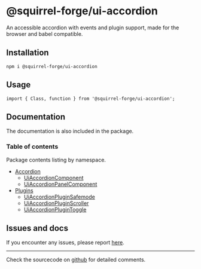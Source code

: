 # @squirrel-forge/ui-accordion
An accessible accordion with events and plugin support, made for the browser and babel compatible.

## Installation

```
npm i @squirrel-forge/ui-accordion
```

## Usage

```
import { Class, function } from '@squirrel-forge/ui-accordion';
```

## Documentation
The documentation is also included in the package.

### Table of contents
Package contents listing by namespace.

 - [Accordion](docs/Accordion.md)
   - [UiAccordionComponent](docs/Accordion.md#UiAccordionComponent)
   - [UiAccordionPanelComponent](docs/Accordion.md#UiAccordionPanelComponent)
 - [Plugins](docs/Plugins.md)
   - [UiAccordionPluginSafemode](docs/Plugins.md#UiAccordionPluginSafemode)
   - [UiAccordionPluginScroller](docs/Plugins.md#UiAccordionPluginScroller)
   - [UiAccordionPluginToggle](docs/Plugins.md#UiAccordionPluginToggle)

## Issues and docs
If you encounter any issues, please report [here](https://github.com/squirrel-forge/ui-accordion/issues).

---

Check the sourcecode on [github](https://github.com/squirrel-forge/ui-accordion) for detailed comments.
